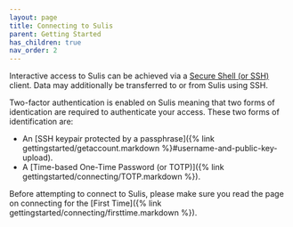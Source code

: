 ```yaml
---
layout: page
title: Connecting to Sulis
parent: Getting Started
has_children: true
nav_order: 2
---
```


Interactive access to Sulis can be achieved via a [Secure Shell (or SSH)](https://en.wikipedia.org/wiki/Secure_Shell_Protocol) client. Data may additionally be transferred to or from Sulis using SSH.

Two-factor authentication is enabled on Sulis meaning that two forms of identication are required to authenticate your access. These two forms of identification are:

* An [SSH keypair protected by a passphrase]({% link gettingstarted/getaccount.markdown %}#username-and-public-key-upload).
* A [Time-based One-Time Password (or TOTP)]({% link gettingstarted/connecting/TOTP.markdown %}).

Before attempting to connect to Sulis, please make sure you read the page on connecting for the [First Time]({% link gettingstarted/connecting/firsttime.markdown %}).